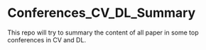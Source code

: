 # Conferences_CV_DL_Summary
This repo will try to summary the content of all paper in some top conferences in CV and DL.
